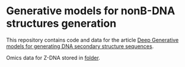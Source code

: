 # Generative models for nonB-DNA structures generation

This repository contains code and data for the article [Deep Generative models for generating DNA secondary structure sequences](https://github.com/powidla/Secondary-structures-generation).

Omics data for Z-DNA stored in [folder](https://github.com/powidla/Secondary-structures-generation).





